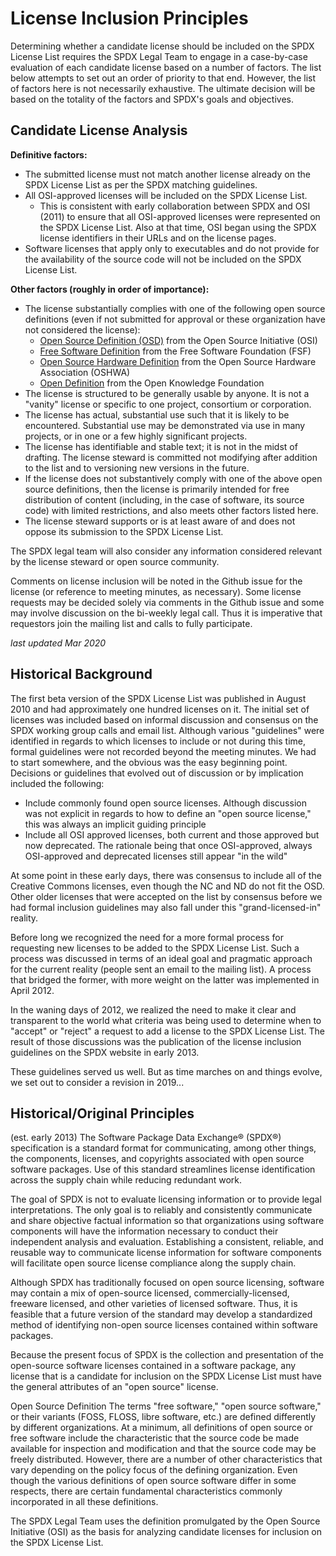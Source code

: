 # License Inclusion Principles
Determining whether a candidate license should be included on the SPDX License List requires the SPDX Legal Team to engage in a case-by-case evaluation of each candidate license based on a number of factors. The list below attempts to set out an order of priority to that end. However, the list of factors here is not necessarily exhaustive. The ultimate decision will be based on the totality of the factors and SPDX's goals and objectives. 

## Candidate License Analysis

**Definitive factors:**
* The submitted license must not match another license already on the SPDX License List as per the SPDX matching guidelines.
* All OSI-approved licenses will be included on the SPDX License List.
  * This is consistent with early collaboration between SPDX and OSI (2011) to ensure that all OSI-approved licenses were represented on the SPDX License List. Also at that time, OSI began using the SPDX license identifiers in their URLs and on the license pages.
* Software licenses that apply only to executables and do not provide for the availability of the source code will not be included on the SPDX License List.
  
**Other factors (roughly in order of importance):**
* The license substantially complies with one of the following open source definitions (even if not submitted for approval or these organization have not considered the license):
  * [Open Source Definition (OSD)](https://opensource.org/osd) from the Open Source Initiative (OSI)
  * [Free Software Definition](https://www.gnu.org/philosophy/free-sw.en.html) from the Free Software Foundation (FSF)
  * [Open Source Hardware Definition](https://www.oshwa.org/definition/) from the Open Source Hardware Association (OSHWA)
  * [Open Definition](http://opendefinition.org/od/2.1/en/) from the Open Knowledge Foundation
* The license is structured to be generally usable by anyone. It is not a "vanity" license or specific to one project, consortium or corporation.
* The license has actual, substantial use such that it is likely to be encountered. Substantial use may be demonstrated via use in many projects, or in one or a few highly significant projects.
* The license has identifiable and stable text; it is not in the midst of drafting. The license steward is committed not modifying after addition to the list and to versioning new versions in the future.
* If the license does not substantively comply with one of the above open source definitions, then the license is primarily intended for free distribution of content (including, in the case of software, its source code) with limited restrictions, and also meets other factors listed here.
* The license steward supports or is at least aware of and does not oppose its submission to the SPDX License List.

The SPDX legal team will also consider any information considered relevant by the license steward or open source community.

Comments on license inclusion will be noted in the Github issue for the license (or reference to meeting minutes, as necessary). Some license requests may be decided solely via comments in the Github issue and some may involve discussion on the bi-weekly legal call. Thus it is imperative that requestors join the mailing list and calls to fully participate.

*last updated Mar 2020*

## Historical Background
The first beta version of the SPDX License List was published in August 2010 and had approximately one hundred licenses on it. The initial set of licenses was included based on informal discussion and consensus on the SPDX working group calls and email list. Although various "guidelines" were identified in regards to which licenses to include or not during this time, formal guidelines were not recorded beyond the meeting minutes. We had to start somewhere, and the obvious was the easy beginning point. Decisions or guidelines that evolved out of discussion or by implication included the following:
* Include commonly found open source licenses. Although discussion was not explicit in regards to how to define an "open source license," this was always an implicit guiding principle
* Include all OSI approved licenses, both current and those approved but now deprecated. The rationale being that once OSI-approved, always OSI-approved and deprecated licenses still appear "in the wild"

At some point in these early days, there was consensus to include all of the Creative Commons licenses, even though the NC and ND do not fit the OSD. Other older licenses that were accepted on the list by consensus before we had formal inclusion guidelines may also fall under this "grand-licensed-in" reality.

Before long we recognized the need for a more formal process for requesting new licenses to be added to the SPDX License List. Such a process was discussed in terms of an ideal goal and pragmatic approach for the current reality (people sent an email to the mailing list). A process that bridged the former, with more weight on the latter was implemented in April 2012. 

In the waning days of 2012, we realized the need to make it clear and transparent to the world what criteria was being used to determine when to "accept" or "reject" a request to add a license to the SPDX License List. The result of those discussions was the publication of the license inclusion guidelines on the SPDX website in early 2013.

These guidelines served us well. But as time marches on and things evolve, we set out to consider a revision in 2019...


## Historical/Original Principles 
(est. early 2013)
The Software Package Data Exchange® (SPDX®) specification is a standard format for communicating, among other things, the components, licenses, and copyrights associated with open source software packages. Use of this standard streamlines license identification across the supply chain while reducing redundant work.

The goal of SPDX is not to evaluate licensing information or to provide legal interpretations. The only goal is to reliably and consistently communicate and share objective factual information so that organizations using software components will have the information necessary to conduct their independent analysis and evaluation. Establishing a consistent, reliable, and reusable way to communicate license information for software components will facilitate open source license compliance along the supply chain.

Although SPDX has traditionally focused on open source licensing, software may contain a mix of open-source licensed, commercially-licensed, freeware licensed, and other varieties of licensed software. Thus, it is feasible that a future version of the standard may develop a standardized method of identifying non-open source licenses contained within software packages.

Because the present focus of SPDX is the collection and presentation of the open-source software licenses contained in a software package, any license that is a candidate for inclusion on the SPDX License List must have the general attributes of an "open source" license.

Open Source Definition 
The terms "free software," "open source software," or their variants (FOSS, FLOSS, libre software, etc.) are defined differently by different organizations. At a minimum, all definitions of open source or free software include the characteristic that the source code be made available for inspection and modification and that the source code may be freely distributed. However, there are a number of other characteristics that vary depending on the policy focus of the defining organization. Even though the various definitions of open source software differ in some respects, there are certain fundamental characteristics commonly incorporated in all these definitions.

The SPDX Legal Team uses the definition promulgated by the Open Source Initiative (OSI) as the basis for analyzing candidate licenses for inclusion on the SPDX License List. 
